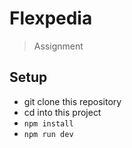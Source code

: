 # Flexpedia
> Assignment

## Setup
* git clone this repository 
* cd into this project
* `npm install`
* `npm run dev`
